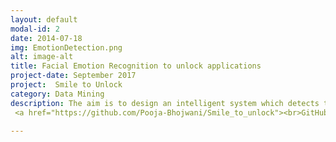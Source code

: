 ```yaml
---
layout: default
modal-id: 2
date: 2014-07-18
img: EmotionDetection.png
alt: image-alt
title: Facial Emotion Recognition to unlock applications
project-date: September 2017
project:  Smile to Unlock  
category: Data Mining
description: The aim is to design an intelligent system which detects the person we ask it to look for and detects her/his emotion! Technologies- Artificial Intelligence, OpenCV, Python, Anaconda
 <a href="https://github.com/Pooja-Bhojwani/Smile_to_unlock"><br>GitHub Link</a>.

---
```

